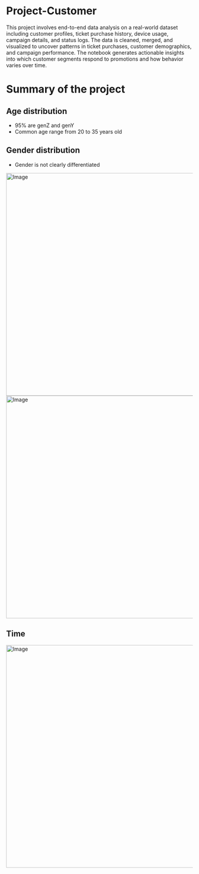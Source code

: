 # Project-Customer


This project involves end-to-end data analysis on a real-world dataset including customer profiles, ticket purchase history, device usage, campaign details, and status logs. The data is cleaned, merged, and visualized to uncover patterns in ticket purchases, customer demographics, and campaign performance. The notebook generates actionable insights into which customer segments respond to promotions and how behavior varies over time.

# Summary of the project
## Age distribution
* 95% are genZ and genY
* Common age range from 20 to 35 years old
## Gender distribution
* Gender is not clearly differentiated

<img width="600" alt="Image" src="https://github.com/user-attachments/assets/388a052c-0422-4d11-857f-2cf5173d0486" />
<img width="600" alt="Image" src="https://github.com/user-attachments/assets/b4608dac-8019-4f11-8cbb-c8034afdfc00" />

## Time

<img width="600" alt="Image" src="https://github.com/user-attachments/assets/51d2f3aa-33ad-4435-95fc-1dec0e5b63d9" />
